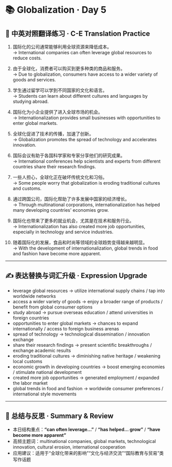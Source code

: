 # 📚 Globalization · Day 5

## 📖 中英对照翻译练习 · C-E Translation Practice

1. 国际化的公司通常能够利用全球资源来降低成本。  
   → International companies can often leverage global resources to reduce costs.

2. 由于全球化，消费者可以购买到更多种类的商品和服务。  
   → Due to globalization, consumers have access to a wider variety of goods and services.

3. 学生通过留学可以学到不同国家的文化和语言。  
   → Students can learn about different cultures and languages by studying abroad.

4. 国际化为小企业提供了进入全球市场的机会。  
   → Internationalization provides small businesses with opportunities to enter global markets.

5. 全球化促进了技术的传播，加速了创新。  
   → Globalization promotes the spread of technology and accelerates innovation.

6. 国际会议有助于各国科学家和专家分享他们的研究成果。  
   → International conferences help scientists and experts from different countries share their research findings.

7. 一些人担心，全球化正在破坏传统文化和习俗。  
   → Some people worry that globalization is eroding traditional cultures and customs.

8. 通过跨国公司，国际化帮助了许多发展中国家的经济增长。  
   → Through multinational corporations, internationalization has helped many developing countries' economies grow.

9. 国际化也带来了更多的就业机会，尤其是在技术和服务行业。  
   → Internationalization has also created more job opportunities, especially in technology and service industries.

10. 随着国际化的发展，食品和时尚等领域的全球趋势变得越来越明显。  
    → With the development of internationalization, global trends in food and fashion have become more apparent.

---

## ✍️ 表达替换与词汇升级 · Expression Upgrade

- leverage global resources → utilize international supply chains / tap into worldwide networks  
- access a wider variety of goods → enjoy a broader range of products / benefit from global consumer options  
- study abroad → pursue overseas education / attend universities in foreign countries  
- opportunities to enter global markets → chances to expand internationally / access to foreign business arenas  
- spread of technology → technological dissemination / innovation exchange  
- share their research findings → present scientific breakthroughs / exchange academic results  
- eroding traditional cultures → diminishing native heritage / weakening local customs  
- economic growth in developing countries → boost emerging economies / stimulate national development  
- created more job opportunities → generated employment / expanded the labor market  
- global trends in food and fashion → worldwide consumer preferences / international style movements

---

## 🧠 总结与反思 · Summary & Review

- 本日结构重点：**“can often leverage…”** / **“has helped… grow”** / **“have become more apparent”**  
- 高频主题词：multinational companies, global markets, technological innovation, cultural erosion, international cooperation  
- 应用建议：适用于“全球化带来的影响”“文化与经济交流”“国际教育与贸易”类写作话题
